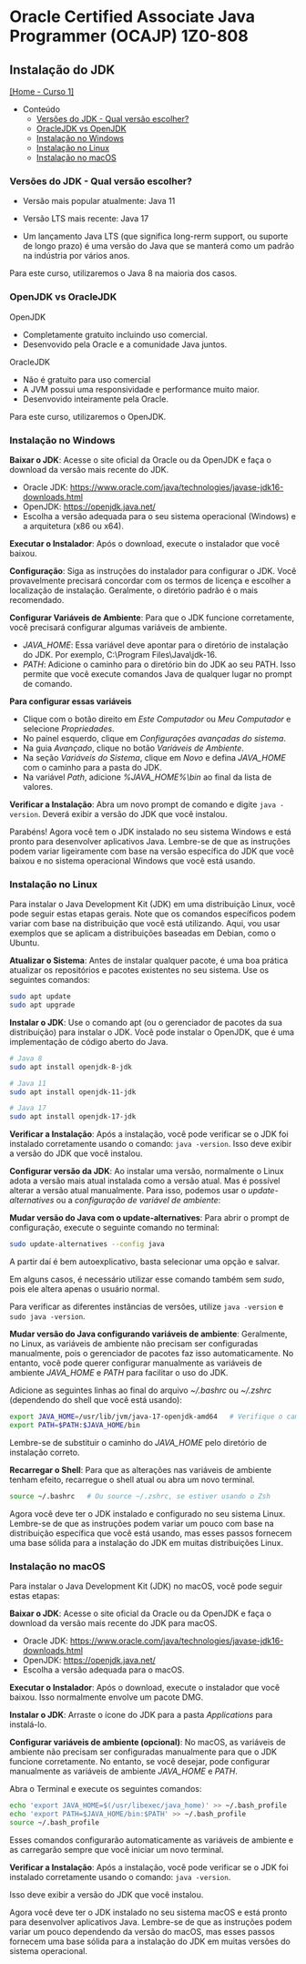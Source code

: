 # Oracle Certified Associate Java Programmer (OCAJP) 1Z0-808

## Instalação do JDK
[[Home - Curso 1]](../../README.md#curso-1)<br />

- Conteúdo
  - [Versões do JDK - Qual versão escolher?](#versões-do-jdk---qual-versão-escolher)
  - [OracleJDK vs OpenJDK](#oraclejdk-vs-openjdk)
  - [Instalação no Windows](#instalação-no-windows)
  - [Instalação no Linux](#instalação-no-linux)
  - [Instalação no macOS](#instalação-no-macos)

### Versões do JDK - Qual versão escolher?

- Versão mais popular atualmente: Java 11

- Versão LTS mais recente: Java 17

- Um lançamento Java LTS (que significa long-rerm support, ou suporte de longo prazo) é uma versão do Java que se manterá como um padrão na indústria por vários anos.

Para este curso, utilizaremos o Java 8 na maioria dos casos.

### OpenJDK vs OracleJDK

OpenJDK
- Completamente gratuito incluindo uso comercial.
- Desenvovido pela Oracle e a comunidade Java juntos.

OracleJDK
- Não é gratuito para uso comercial
- A JVM possui uma responsividade e performance muito maior.
- Desenvovido inteiramente pela Oracle.

Para este curso, utilizaremos o OpenJDK.

### Instalação no Windows

**Baixar o JDK**: Acesse o site oficial da Oracle ou da OpenJDK e faça o download da versão mais recente do JDK.
- Oracle JDK: https://www.oracle.com/java/technologies/javase-jdk16-downloads.html
- OpenJDK: https://openjdk.java.net/
- Escolha a versão adequada para o seu sistema operacional (Windows) e a arquitetura (x86 ou x64).

**Executar o Instalador**: Após o download, execute o instalador que você baixou.

**Configuração**: Siga as instruções do instalador para configurar o JDK. Você provavelmente precisará concordar com os termos de licença e escolher a localização de instalação. Geralmente, o diretório padrão é o mais recomendado.

**Configurar Variáveis de Ambiente**: Para que o JDK funcione corretamente, você precisará configurar algumas variáveis de ambiente.
- *JAVA_HOME*: Essa variável deve apontar para o diretório de instalação do JDK. Por exemplo, C:\Program Files\Java\jdk-16.
- *PATH*: Adicione o caminho para o diretório bin do JDK ao seu PATH. Isso permite que você execute comandos Java de qualquer lugar no prompt de comando.

**Para configurar essas variáveis**
- Clique com o botão direito em *Este Computador* ou *Meu Computador* e selecione *Propriedades*.
- No painel esquerdo, clique em *Configurações avançadas do sistema*.
- Na guia *Avançado*, clique no botão *Variáveis de Ambiente*.
- Na seção *Variáveis do Sistema*, clique em *Novo* e defina *JAVA_HOME* com o caminho para a pasta do JDK.
- Na variável *Path*, adicione *%JAVA_HOME%\bin* ao final da lista de valores.

**Verificar a Instalação**: Abra um novo prompt de comando e digite `java -version`. Deverá exibir a versão do JDK que você instalou.

Parabéns! Agora você tem o JDK instalado no seu sistema Windows e está pronto para desenvolver aplicativos Java. Lembre-se de que as instruções podem variar ligeiramente com base na versão específica do JDK que você baixou e no sistema operacional Windows que você está usando.

### Instalação no Linux

Para instalar o Java Development Kit (JDK) em uma distribuição Linux, você pode seguir estas etapas gerais. Note que os comandos específicos podem variar com base na distribuição que você está utilizando. Aqui, vou usar exemplos que se aplicam a distribuições baseadas em Debian, como o Ubuntu.

**Atualizar o Sistema**: Antes de instalar qualquer pacote, é uma boa prática atualizar os repositórios e pacotes existentes no seu sistema. Use os seguintes comandos:
```bash
sudo apt update
sudo apt upgrade
```

**Instalar o JDK**: Use o comando apt (ou o gerenciador de pacotes da sua distribuição) para instalar o JDK. Você pode instalar o OpenJDK, que é uma implementação de código aberto do Java.
```bash
# Java 8
sudo apt install openjdk-8-jdk

# Java 11
sudo apt install openjdk-11-jdk

# Java 17
sudo apt install openjdk-17-jdk
```

**Verificar a Instalação**: Após a instalação, você pode verificar se o JDK foi instalado corretamente usando o comando: `java -version`. Isso deve exibir a versão do JDK que você instalou.

**Configurar versão da JDK**: Ao instalar uma versão, normalmente o Linux adota a versão mais atual instalada como a versão atual. Mas é possível alterar a versão atual manualmente. Para isso, podemos usar o *update-alternatives* ou a *configuração de variável de ambiente*:

**Mudar versão do Java com o update-alternatives**: Para abrir o prompt de configuração, execute o seguinte comando no terminal:
```bash
sudo update-alternatives --config java
```

A partir daí é bem autoexplicativo, basta selecionar uma opção e salvar.

Em alguns casos, é necessário utilizar esse comando também sem *sudo*, pois ele altera apenas o usuário normal.

Para verificar as diferentes instâncias de versões, utilize `java -version` e `sudo java -version`.

**Mudar versão do Java configurando variáveis de ambiente**: Geralmente, no Linux, as variáveis de ambiente não precisam ser configuradas manualmente, pois o gerenciador de pacotes faz isso automaticamente. No entanto, você pode querer configurar manualmente as variáveis de ambiente *JAVA_HOME* e *PATH* para facilitar o uso do JDK.

Adicione as seguintes linhas ao final do arquivo *~/.bashrc* ou *~/.zshrc* (dependendo do shell que você está usando):

```bash
export JAVA_HOME=/usr/lib/jvm/java-17-openjdk-amd64   # Verifique o caminho correto
export PATH=$PATH:$JAVA_HOME/bin
```

Lembre-se de substituir o caminho do *JAVA_HOME* pelo diretório de instalação correto.

**Recarregar o Shell**: Para que as alterações nas variáveis de ambiente tenham efeito, recarregue o shell atual ou abra um novo terminal.
```bash
source ~/.bashrc   # Ou source ~/.zshrc, se estiver usando o Zsh
```

Agora você deve ter o JDK instalado e configurado no seu sistema Linux. Lembre-se de que as instruções podem variar um pouco com base na distribuição específica que você está usando, mas esses passos fornecem uma base sólida para a instalação do JDK em muitas distribuições Linux.

### Instalação no macOS

Para instalar o Java Development Kit (JDK) no macOS, você pode seguir estas etapas:

**Baixar o JDK**: Acesse o site oficial da Oracle ou da OpenJDK e faça o download da versão mais recente do JDK para macOS.
- Oracle JDK: https://www.oracle.com/java/technologies/javase-jdk16-downloads.html
- OpenJDK: https://openjdk.java.net/
- Escolha a versão adequada para o macOS.

**Executar o Instalador**: Após o download, execute o instalador que você baixou. Isso normalmente envolve um pacote DMG.

**Instalar o JDK**: Arraste o ícone do JDK para a pasta *Applications* para instalá-lo.

**Configurar variáveis de ambiente (opcional)**: No macOS, as variáveis de ambiente não precisam ser configuradas manualmente para que o JDK funcione corretamente. No entanto, se você desejar, pode configurar manualmente as variáveis de ambiente *JAVA_HOME* e *PATH*.

Abra o Terminal e execute os seguintes comandos:

```bash
echo 'export JAVA_HOME=$(/usr/libexec/java_home)' >> ~/.bash_profile
echo 'export PATH=$JAVA_HOME/bin:$PATH' >> ~/.bash_profile
source ~/.bash_profile
```

Esses comandos configurarão automaticamente as variáveis de ambiente e as carregarão sempre que você iniciar um novo terminal.

**Verificar a Instalação**: Após a instalação, você pode verificar se o JDK foi instalado corretamente usando o comando: `java -version`.

Isso deve exibir a versão do JDK que você instalou.

Agora você deve ter o JDK instalado no seu sistema macOS e está pronto para desenvolver aplicativos Java. Lembre-se de que as instruções podem variar um pouco dependendo da versão do macOS, mas esses passos fornecem uma base sólida para a instalação do JDK em muitas versões do sistema operacional.
